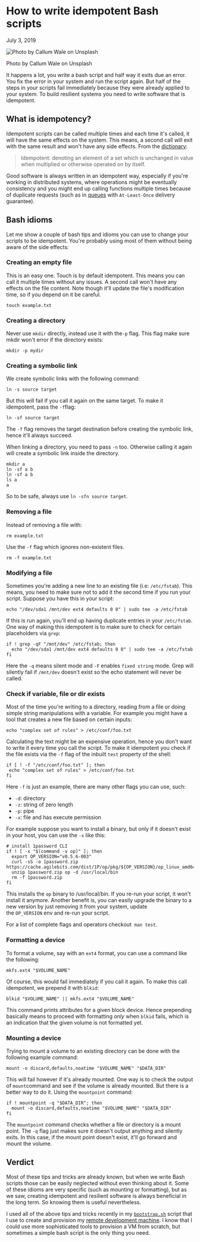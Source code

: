 How to write idempotent Bash scripts
====================================

July 3, 2019

![Photo by Callum Wale on Unsplash](https://d33wubrfki0l68.cloudfront.net/68bfe0b7ffe6a88ba274c0a9b5b102c333433f78/83d58/images/how-to-write-idempotent-bash-scripts-1.jpeg)

Photo by Callum Wale on Unsplash

It happens a lot, you write a bash script and half way it exits due an error. You fix the error in your system and run the script again. But half of the steps in your scripts fail immediately because they were already applied to your system. To build resilient systems you need to write software that is idempotent.

What is idempotency?
--------------------

Idempotent scripts can be called multiple times and each time it's called, it will have the same effects on the system. This means, a second call will exit with the same result and won't have any side effects. From the [dictionary](https://www.google.com/search?q=idempotent):

> Idempotent: denoting an element of a set which is unchanged in value when multiplied or otherwise operated on by itself.

Good software is always written in an idempotent way, especially if you're working in distributed systems, where operations might be eventually consistency and you might end up calling functions multiple times because of duplicate requests (such as in [queues](https://docs.aws.amazon.com/AWSSimpleQueueService/latest/SQSDeveloperGuide/standard-queues.html) with `At-Least-Once` delivery guarantee).

Bash idioms
-----------

Let me show a couple of bash tips and idioms you can use to change your scripts to be idempotent. You're probably using most of them without being aware of the side effects:

### Creating an empty file

This is an easy one. Touch is by default idempotent. This means you can call it multiple times without any issues. A second call won't have any effects on the file content. Note though it'll update the file's modification time, so if you depend on it be careful.

```
touch example.txt

```

### Creating a directory

Never use `mkdir` directly, instead use it with the`-p` flag. This flag make sure mkdir won't error if the directory exists:

```
mkdir -p mydir

```

### Creating a symbolic link

We create symbolic links with the following command:

```
ln -s source target

```

But this will fail if you call it again on the same target. To make it idempotent, pass the `-f`flag:

```
ln -sf source target

```

The `-f` flag removes the target destination before creating the symbolic link, hence it'll always succeed.

When linking a directory, you need to pass `-n` too. Otherwise calling it again will create a symbolic link inside the directory.

```
mkdir a
ln -sf a b
ln -sf a b
ls a
a

```

So to be safe, always use `ln -sfn source target`.

### Removing a file

Instead of removing a file with:

```
rm example.txt

```

Use the `-f` flag which ignores non-existent files.

```
rm -f example.txt

```

### Modifying a file

Sometimes you're adding a new line to an existing file (i.e: `/etc/fstab`). This means, you need to make sure not to add it the second time if you run your script. Suppose you have this in your script:

```
echo "/dev/sda1 /mnt/dev ext4 defaults 0 0" | sudo tee -a /etc/fstab

```

If this is run again, you'll end up having duplicate entries in your `/etc/fstab`. One way of making this idempotent is to make sure to check for certain placeholders via `grep`:

```
if ! grep -qF "/mnt/dev" /etc/fstab; then
  echo "/dev/sda1 /mnt/dev ext4 defaults 0 0" | sudo tee -a /etc/fstab
fi

```

Here the `-q` means silent mode and `-F` enables `fixed string` mode. Grep will silently fail if `/mnt/dev` doesn't exist so the echo statement will never be called.

### Check if variable, file or dir exists

Most of the time you're writing to a directory, reading from a file or doing simple string manipulations with a variable. For example you might have a tool that creates a new file based on certain inputs:

```
echo "complex set of rules" > /etc/conf/foo.txt

```

Calculating the text might be an expensive operation, hence you don't want to write it every time you call the script. To make it idempotent you check if the file exists via the `-f` flag of the inbuilt `test` property of the shell:

```
if [ ! -f "/etc/conf/foo.txt" ]; then
 echo "complex set of rules" > /etc/conf/foo.txt
fi

```

Here `-f` is just an example, there are many other flags you can use, such:

-   `-d`: directory
-   `-z`: string of zero length
-   `-p`: pipe
-   `-x`: file and has execute permission

For example suppose you want to install a binary, but only if it doesn't exist in your host, you can use the `-x` like this:

```
# install 1password CLI
if ! [ -x "$(command -v op)" ]; then
  export OP_VERSION="v0.5.6-003"
  curl -sS -o 1password.zip https://cache.agilebits.com/dist/1P/op/pkg/${OP_VERSION}/op_linux_amd64_${OP_VERSION}.zip
  unzip 1password.zip op -d /usr/local/bin
  rm -f 1password.zip
fi

```

This installs the `op` binary to /usr/local/bin. If you re-run your script, it won't install it anymore. Another benefit is, you can easily upgrade the binary to a new version by just removing it from your system, update the `OP_VERSION` env and re-run your script.

For a list of complete flags and operators checkout  `man test`.

### Formatting a device

To format a volume, say with an `ext4` format, you can use a command like the following:

```
mkfs.ext4 "$VOLUME_NAME"

```

Of course, this would fail immediately if you call it again. To make this call idempotent, we prepend it with `blkid`:

```
blkid "$VOLUME_NAME" || mkfs.ext4 "$VOLUME_NAME"

```

This command prints attributes for a given block device. Hence prepending basically means to proceed with formatting *only* when `blkid` fails, which is an indication that the given volume is not formatted yet.

### Mounting a device

Trying to mount a volume to an existing directory can be done with the following example command:

```
mount -o discard,defaults,noatime "$VOLUME_NAME" "$DATA_DIR"

```

This will fail however if it's already mounted. One way is to check the output of `mount`command and see if the volume is already mounted. But there is a better way to do it. Using the `mountpoint` command:

```
if ! mountpoint -q "$DATA_DIR"; then
  mount -o discard,defaults,noatime "$VOLUME_NAME" "$DATA_DIR"
fi

```

The `mountpoint` command checks whether a file or directory is a mount point. The `-q` flag just makes sure it doesn't output anything and silently exits. In this case, if the mount point doesn't exist, it'll go forward and mount the volume.

Verdict
-------

Most of these tips and tricks are already known, but when we write Bash scripts those can be easily neglected without even thinking about it. Some of these idioms are very specific (such as mounting or formatting), but as we saw, creating idempotent and resilient software is always beneficial in the long term. So knowing them is useful nevertheless.

I used all of the above tips and tricks recently in my [`bootstrap.sh`](https://github.com/fatih/dotfiles/blob/master/workstation/bootstrap.sh) script that I use to create and provision my [remote development machine](https://arslan.io/2019/01/07/using-the-ipad-pro-as-my-development-machine/). I know that I could use more sophisticated tools to provision a VM from scratch, but sometimes a simple bash script is the only thing you need.
